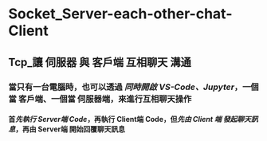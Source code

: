 # Socket_Server-each-other-chat-Client

## Tcp_讓 伺服器 與 客戶端 互相聊天 溝通

### 當只有一台電腦時，也可以透過 _同時開啟 VS-Code、Jupyter_，一個當 客戶端、一個當 伺服器端，來進行互相聊天操作

#### 首*先執行 Server端 Code*，再執行 Client端 Code，但*先由 Client 端 發起聊天訊息*，再由 Server端 開始回覆聊天訊息

